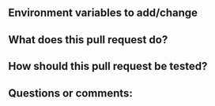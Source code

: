 ## Environment variables to add/change


## What does this pull request do?


## How should this pull request be tested?


## Questions or comments:

